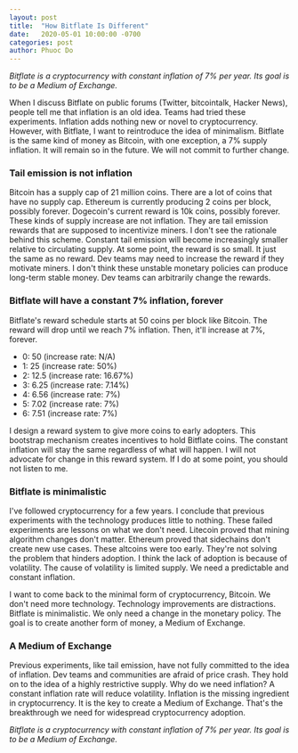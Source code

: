 ```yaml
---
layout: post
title:  "How Bitflate Is Different"
date:   2020-05-01 10:00:00 -0700
categories: post
author: Phuoc Do
---
```


*Bitflate is a cryptocurrency with constant inflation of 7% per year. Its goal is to be a Medium of Exchange.*

When I discuss Bitflate on public forums (Twitter, bitcointalk, Hacker News), people tell me that inflation is an old idea. Teams had tried these experiments. Inflation adds nothing new or novel to cryptocurrency. However, with Bitflate, I want to reintroduce the idea of minimalism. Bitflate is the same kind of money as Bitcoin, with one exception, a 7% supply inflation. It will remain so in the future. We will not commit to further change.

### Tail emission is not inflation

Bitcoin has a supply cap of 21 million coins. There are a lot of coins that have no supply cap. Ethereum is currently producing 2 coins per block, possibly forever. Dogecoin's current reward is 10k coins, possibly forever. These kinds of supply increase are not inflation. They are tail emission rewards that are supposed to incentivize miners. I don't see the rationale behind this scheme. Constant tail emission will become increasingly smaller relative to circulating supply. At some point, the reward is so small. It just the same as no reward. Dev teams may need to increase the reward if they motivate miners. I don't think these unstable monetary policies can produce long-term stable money. Dev teams can arbitrarily change the rewards.

### Bitflate will have a constant 7% inflation, forever

Bitflate's reward schedule starts at 50 coins per block like Bitcoin. The reward will drop until we reach 7% inflation. Then, it'll increase at 7%, forever.

- 0: 50 (increase rate: N/A)
- 1: 25 (increase rate: 50%)
- 2: 12.5 (increase rate: 16.67%)
- 3: 6.25 (increase rate: 7.14%)
- 4: 6.56 (increase rate: 7%)
- 5: 7.02 (increase rate: 7%)
- 6: 7.51 (increase rate: 7%)

I design a reward system to give more coins to early adopters. This bootstrap mechanism creates incentives to hold Bitflate coins. The constant inflation will stay the same regardless of what will happen. I will not advocate for change in this reward system. If I do at some point, you should not listen to me.

### Bitflate is minimalistic

I've followed cryptocurrency for a few years. I conclude that previous experiments with the technology produces little to nothing. These failed experiments are lessons on what we don't need. Litecoin proved that mining algorithm changes don't matter. Ethereum proved that sidechains don't create new use cases. These altcoins were too early. They're not solving the problem that hinders adoption. I think the lack of adoption is because of volatility. The cause of volatility is limited supply. We need a predictable and constant inflation.

I want to come back to the minimal form of cryptocurrency, Bitcoin. We don't need more technology. Technology improvements are distractions. Bitflate is minimalistic. We only need a change in the monetary policy. The goal is to create another form of money, a Medium of Exchange.

### A Medium of Exchange

Previous experiments, like tail emission, have not fully committed to the idea of inflation. Dev teams and communities are afraid of price crash. They hold on to the idea of a highly restrictive supply. Why do we need inflation? A constant inflation rate will reduce volatility. Inflation is the missing ingredient in cryptocurrency. It is the key to create a Medium of Exchange. That's the breakthrough we need for widespread cryptocurrency adoption.

*Bitflate is a cryptocurrency with constant inflation of 7% per year. Its goal is to be a Medium of Exchange.*